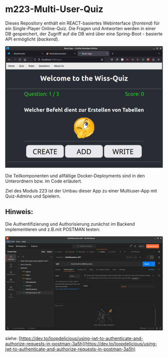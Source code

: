 # m223-Multi-User-Quiz

Dieses Repository enthält ein REACT-basiertes Webinterface (*frontend*) für ein Single-Player Online-Quiz. Die Fragen und Antworten werden in einer DB gespeichert, der Zugriff auf die DB wird über eine Spring-Boot - basierte API ermöglicht (*backend*).

![](img/2023-02-09-08-37-04.png)

Die Teilkomponenten und allfällige Docker-Deployments sind in den Unterordnern bzw. im Code erläutert.

Ziel des Moduls 223 ist der Umbau dieser App zu einer Multiuser-App mit Quiz-Admins und Spielern.

## Hinweis:

Die Authentifizierung und Authorisierung zunächst im Backend implementieren und z.B.mit POSTMAN testen:

![](img/2023-03-02-08-51-22.png)

siehe: [https://dev.to/loopdelicious/using-jwt-to-authenticate-and-authorize-requests-in-postman-3a5h](https://dev.to/loopdelicious/using-jwt-to-authenticate-and-authorize-requests-in-postman-3a5h)

